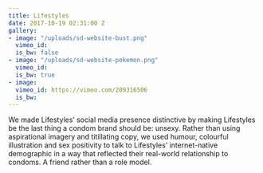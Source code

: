 ```yaml
---
title: Lifestyles
date: 2017-10-19 02:31:00 Z
gallery:
- image: "/uploads/sd-website-bust.png"
  vimeo_id: 
  is_bw: false
- image: "/uploads/sd-website-pokemon.png"
  vimeo_id: 
  is_bw: true
- image: 
  vimeo_id: https://vimeo.com/209316506
  is_bw: 
---
```


We made Lifestyles’ social media presence distinctive by making Lifestyles be the last thing a condom brand should be: unsexy. Rather than using aspirational imagery and titillating copy, we used humour, colourful illustration and sex positivity to talk to Lifestyles’ internet-native demographic in a way that reflected their real-world relationship to condoms. A friend rather than a role model.